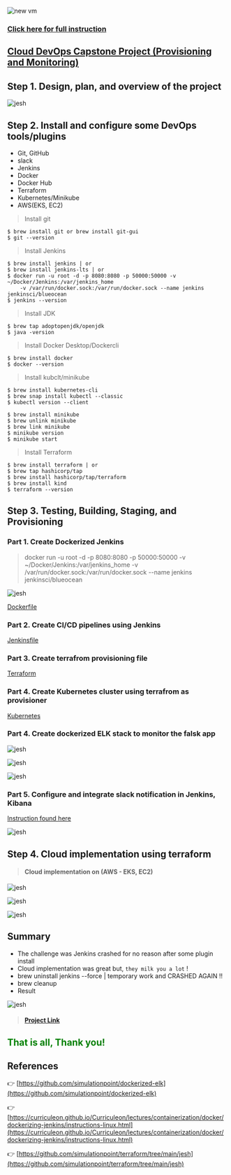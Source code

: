 ![new vm](./src/plan/title.png)

### [Click here for full instruction](https://docs.google.com/document/d/1J5rvYyM-EjEq1GFcrTuVrwn6q1INIp6U6J1MS3OhOJM/edit)
## [Cloud DevOps Capstone Project (Provisioning and Monitoring)]()

## Step 1. Design, plan, and overview of the project
    

![jesh](./src/plan/1.png)

 	  
## Step 2. Install and configure some DevOps tools/plugins

* Git, GitHub
* slack
* Jenkins
* Docker
* Docker Hub
* Terraform
* Kubernetes/Minikube
* AWS(EKS, EC2)

> Install git 

```
$ brew install git or brew install git-gui
$ git --version

```
> Install Jenkins 

```
$ brew install jenkins | or
$ brew install jenkins-lts | or
$ docker run -u root -d -p 8080:8080 -p 50000:50000 -v ~/Docker/Jenkins:/var/jenkins_home 
    -v /var/run/docker.sock:/var/run/docker.sock --name jenkins jenkinsci/blueocean
$ jenkins --version

```
> Install JDK

```
$ brew tap adoptopenjdk/openjdk
$ java -version

```
> Install Docker Desktop/Dockercli 

```
$ brew install docker
$ docker --version

```
> Install kubclt/minikube 

```
$ brew install kubernetes-cli
$ brew snap install kubectl --classic
$ kubectl version --client

$ brew install minikube
$ brew unlink minikube
$ brew link minikube
$ minikube version
$ minikube start

```
> Install Terraform

```
$ brew install terraform | or
$ brew tap hashicorp/tap
$ brew install hashicorp/tap/terraform
$ brew install kind
$ terraform --version

```
## Step 3. Testing, Building, Staging, and Provisioning 

### Part 1. Create Dockerized Jenkins

> docker run -u root -d -p 8080:8080 -p 50000:50000 -v ~/Docker/Jenkins:/var/jenkins_home 
		    -v /var/run/docker.sock:/var/run/docker.sock --name jenkins jenkinsci/blueocean

![jesh](./src/docker/docker.png)

[Dockerfile](https://github.com/simulationpoint/cloud.devops-capstone.project/blob/main/Dockerfile)

   
### Part 2. Create CI/CD pipelines using Jenkins

[Jenkinsfile](https://github.com/simulationpoint/cloud.devops-capstone.project/blob/main/Jenkinsfile)
   
### Part 3. Create terrafrom provisioning file 

[Terraform](https://github.com/simulationpoint/cloud.devops-capstone.project/blob/main/main.tf)
 
### Part 4. Create Kubernetes cluster using terrafrom as provisioner

[Kubernetes](https://github.com/simulationpoint/cloud.devops-capstone.project/blob/main/kubernetes.yaml)

### Part 4. Create dockerized ELK stack to monitor the falsk app

![jesh](./src/elk/elk.png)

![jesh](./src/elk/dock-elk.png)

![jesh](./src/kubernetes/1.png)

### Part 5. Configure and integrate slack notification in Jenkins, Kibana
[Instruction found here](https://github.com/simulationpoint/cloud.devops-capstone.project/blob/main/slack.md)
  
![jesh](./src/slack/00.png)
   
## Step 4. Cloud implementation using terraform

> ####  Cloud implementation on (AWS - EKS, EC2)

![jesh](./src/aws/aws.png)

![jesh](./src/aws/1.png)

![jesh](./src/aws/kube.png)

## Summary

* The challenge was Jenkins crashed for no reason after some plugin install
* Cloud implementation was great but, `they milk you a lot` ! 
* brew uninstall jenkins --force | temporary work and CRASHED AGAIN !! 
* brew cleanup
* Result 

![jesh](./src/jenkins/jenk.png)


> #### [Project Link](https://github.com/simulationpoint/cloud.devops-capstone.project)

## <span style="color:green"> That is all, Thank you!</span> 

## References

👉 [https://github.com/simulationpoint/dockerized-elk](https://github.com/simulationpoint/dockerized-elk)

👉 [https://curriculeon.github.io/Curriculeon/lectures/containerization/docker/dockerizing-jenkins/instructions-linux.html](https://curriculeon.github.io/Curriculeon/lectures/containerization/docker/dockerizing-jenkins/instructions-linux.html)

👉 [https://github.com/simulationpoint/terraform/tree/main/jesh](https://github.com/simulationpoint/terraform/tree/main/jesh)







   	   
